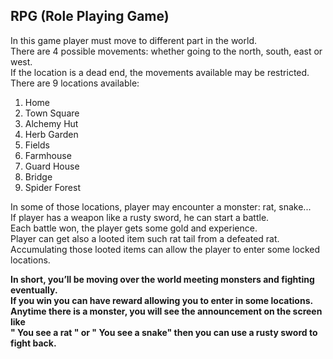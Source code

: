 <h2>
RPG (Role Playing Game)
</h2>   
<p>
In this game player must move to different part in the world.<br> 
There are 4 possible movements: whether going to the north, south, east or west.<br> 
If the location is a dead end, the movements available may be restricted.<br>
There are 9 locations available:
</P>
<ol>
<li>Home</li>
<li>Town Square</li>
<li>Alchemy Hut</li>
<li>Herb Garden</li>
<li>Fields </li>
<li>Farmhouse</li>
<li>Guard House</li>
<li>Bridge</li>
<li>Spider Forest
</li>
</ol>
<p>
In some of those locations, player may encounter a monster: rat, snake... <br>
If player has a weapon like a rusty sword, he can start a battle. <br>
Each battle won, the player gets some gold and experience. <br>
Player can get also a looted item such rat tail from a defeated rat.<br>
Accumulating those looted items can allow the player to enter some locked locations.<br>
</p>

**In short, you’ll be moving over the world meeting monsters and fighting eventually.<br>
If you win you can have reward allowing you to enter in some locations.<br>
Anytime there is a monster, you will see the announcement on the screen like<br>
" You see a rat " or " You see a snake" then you can use a rusty sword to fight back.** <br>
